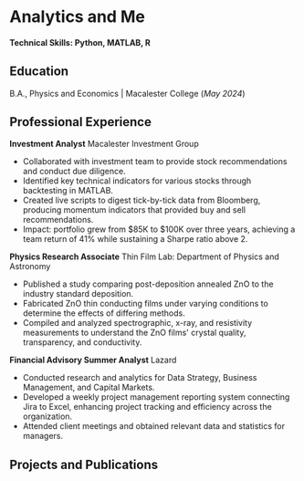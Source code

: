 # Analytics and Me

#### Technical Skills: Python, MATLAB, R

## Education
B.A., Physics and Economics | Macalester College (_May 2024_)

## Professional Experience

**Investment Analyst**
Macalester Investment Group
- Collaborated with investment team to provide stock recommendations and conduct due diligence.
- Identified key technical indicators for various stocks through backtesting in MATLAB.
- Created live scripts to digest tick-by-tick data from Bloomberg, producing momentum indicators that provided buy and sell recommendations.
- Impact: portfolio grew from $85K to $100K over three years, achieving a team return of 41% while sustaining a Sharpe ratio above 2.

**Physics Research Associate**
Thin Film Lab: Department of Physics and Astronomy
- Published a study comparing post-deposition annealed ZnO to the industry standard deposition.
- Fabricated ZnO thin conducting films under varying conditions to determine the effects of differing methods.
- Compiled and analyzed spectrographic, x-ray, and resistivity measurements to understand the ZnO films' crystal quality, transparency, and conductivity.

**Financial Advisory Summer Analyst**
Lazard
- Conducted research and analytics for Data Strategy, Business Management, and Capital Markets.
- Developed a weekly project management reporting system connecting Jira to Excel, enhancing project tracking and efficiency across the organization.
- Attended  client meetings and obtained relevant data and statistics for managers.
 
## Projects and Publications
  
